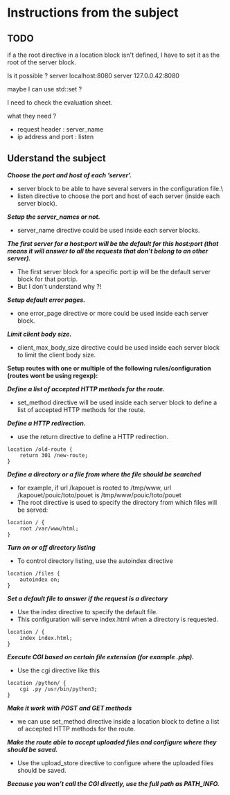 # Instructions from the subject

## TODO
if a the root directive in a location block isn't defined, I have to set it as the root of the server block.


Is it possible ?
server
	localhost:8080
server
	127.0.0.42:8080

maybe I can use std::set ?

I need to check the evaluation sheet.

what they need ?
- request header : server_name
- ip address and port : listen



## Uderstand the subject
**_Choose the port and host of each ’server’._**
- server block to be able to have several servers in the configuration file.\
- listen directive to choose the port and host of each server (inside each server block).

**_Setup the server_names or not._**
- server_name directive could be used inside each server blocks.

**_The first server for a host:port will be the default for this host:port (that means it will answer to all the requests that don’t belong to an other server)._**
- The first server block for a specific port:ip will be the default server block for that port:ip.
- But I don't understand why ?!

**_Setup default error pages._**
- one error_page directive or more could be used inside each server block.

**_Limit client body size._**
- client_max_body_size directive could be used inside each server block to limit the client body size.

**Setup routes with one or multiple of the following rules/configuration (routes wont
be using regexp):**

**_Define a list of accepted HTTP methods for the route._**
- set_method directive will be used inside each server block to define a list of accepted HTTP methods for the route.

**_Define a HTTP redirection._**
- use the return directive to define a HTTP redirection.
```
location /old-route {
	return 301 /new-route;
}
```

**_Define a directory or a file from where the file should be searched_**
- for example, if url /kapouet is rooted to /tmp/www, url /kapouet/pouic/toto/pouet is /tmp/www/pouic/toto/pouet
- The root directive is used to specify the directory from which files will be served:
```
location / {
	root /var/www/html;
}
```

**_Turn on or off directory listing_**
- To control directory listing, use the autoindex directive
```
location /files {
	autoindex on;
}
```

**_Set a default file to answer if the request is a directory_**
- Use the index directive to specify the default file.
- This configuration will serve index.html when a directory is requested.
```
location / {
	index index.html;
}
```

**_Execute CGI based on certain file extension (for example .php)._**
- Use the cgi directive like this
```
location /python/ {
	cgi .py /usr/bin/python3;
}
```

**_Make it work with POST and GET methods_**
- we can use set_method directive inside a location block to define a list of accepted HTTP methods for the route.

**_Make the route able to accept uploaded files and configure where they should be saved._**
- Use the upload_store directive to configure where the uploaded files should be saved.

**_Because you won’t call the CGI directly, use the full path as PATH_INFO._**
